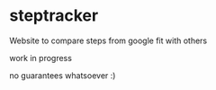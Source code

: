 # steptracker

Website to compare steps from google fit with others

work in progress

no guarantees whatsoever :)
